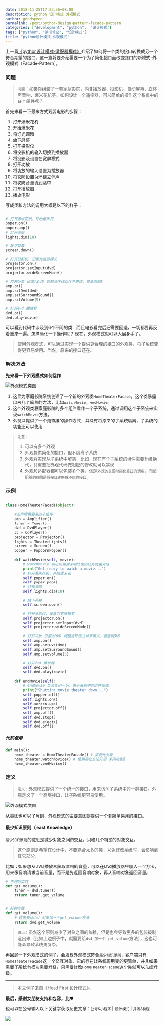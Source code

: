 ```yaml
---
date: 2018-11-25T17:23:56+08:00
description: python 设计模式 外观模式
author: goodspeed
permalink: /post/python-design-pattern-facade-pattern
categories: ["development", "python",  "设计模式"]
tags: ["python", "读书笔记", "设计模式"]
title: "python设计模式-外观模式"
---
```


上一篇[《python设计模式-适配器模式》](https://mp.weixin.qq.com/s/69j6WbV_NoSumRuLj_gGug)介绍了如何将一个类的接口转换成另一个符合期望的接口。这一篇将要介绍需要一个为了简化接口而改变接口的新模式-外观模式（Facade-Pattern）。

### 问题

> `问题`：如果你组装了一套家庭影院，内含播放器、投影机、自动屏幕、立体声音响、爆米花机等。如何设计一个遥控器，可以简单的操作这个系统中的各个组件呢？

首先来看一下最笨方式观赏电影的步骤：

1. 打开爆米花机
2. 开始爆米花
3. 将灯光调暗
4. 放下屏幕
5. 打开投影仪
6. 将投影机的输入切换到播放器
7. 将投影及设置在宽屏模式
8. 打开功放
9. 将功放的输入设置为播放器
10. 将攻防设置为环绕立体声
11. 将攻防音量调到适中
12. 打开播放器
13. 播放电影

写成类和方法的调用大概是以下的样子：


```python

# 打开爆米花机，开始爆米花
poper.on()
poper.pop()
# 灯光调暗
lights.dim(10)

# 放下屏幕
screen.down()

# 打开投影仪，设置为宽屏模式
projector.on()
projector.setInput(dvd)
projector.wideScreenMode()

# 打开功放 设置为DVD 调整成环绕立体声模式，音量调到5
amp.on()
amp.setDvd(dvd)
amp.setSurroundSound()
amp.setVolume(5)

# 打开dvd 播放器
dvd.on()
dvd.play(movie)
```

可以看到代码中涉及到6个不同的类，而且电影看完后还需要回退，一切都要再反着重来一遍。怎样简化一下操作呢？
现在，外观模式就可以大展身手了。
> 使用外观模式，可以通过实现一个提供更合理的接口的外观类，将子系统变得更容易使用。当然，原来的接口还在。

### 解决方法

**先来看一下外观模式如何运作**

![外观模式类图](http://media.gusibi.mobi/gqxnhAKcJZ7wYLGuWwls8NkjFUsAqou-lwHvR7I9Jrhk5sXtQv6xAqhqMnbO2ITW)

1. 这里为家庭影院系统创建了一个新的外观类`HomeTheaterFacade`，这个类暴露出来几个简单的方法，比如`watchMovie`，`endMovie`。
2. 这个外观类将家庭影院的多个组件看作一个子系统，通过调用这个子系统来实现`watchMovie`方法。
3. 外观只提供了一个更直接的操作方式，并没有将原来的子系统隔离，子系统的功能还可以使用


> `注意：`
> 1. 可以有多个外观
> 2. 外观提供简化的接口，但不隔离子系统
> 3. 外观将实现从子系统中解耦，比如：现在有个子系统的组件需要升级换代，只需要把外观代码做相应的修改就可以实现
> 4. 外观和适配器都可以包装多个类，但是`外观的意图时简化接口的调用`，而`适配器的意图是将接口转换成不同的接口`。


### 示例

```python

class HomeTheaterFacade(object):

    #先声明需要用的子组件
    amp = Amplifier()
    tuner = Tuner()
    dvd = DvdPlayer()
    cd = CdPlayer()
    projector = Projector()
    lights = TheaterLights()
    screen = Screen()
    popper = PopcornPopper()
    
    def watchMovie(self, movie):
        # watchMovie 将之前需要手动处理的任务批量处理
        print("Get ready to watch a movie...")
        # 打开爆米花机，开始爆米花
        self.poper.on()
        self.poper.pop()
        # 灯光调暗
        self.lights.dim(10)

        # 放下屏幕
        self.screen.down()

        # 打开投影仪，设置为宽屏模式
        self.projector.on()
        self.projector.setInput(dvd)
        self.projector.wideScreenMode()

        # 打开功放 设置为DVD 调整成环绕立体声模式，音量调到5
        self.amp.on()
        self.amp.setDvd(dvd)
        self.amp.setSurroundSound()
        self.amp.setVolume(5)

        # 打开dvd 播放器
        self.dvd.on()
        self.dvd.play(movie)
    
    def endMovie(self):
        # endMovie 负责关闭一切，由子系统中的组件完成
        print("Shutting movie theater down...")
        self.popper.off()
        self.lights.on()
        self.screen.up()
        self.projector.off()
        self.amp.off()
        self.dvd.stop()
        self.dvd.eject()
        self.dvd.off()
```

##### 代码使用

```python
def main():
    home_theater = HomeTheaterFacade() # 实例化外观
    home_theater.watchMovice() # 使用简化方法开启 关闭电影ß
    home_theater.endMovice()
```
### 定义

> `定义：`外观模式提供了一个统一的接口，用来访问子系统中的一群接口。外观定义了一个高层接口，让子系统更容易使用。

![外观模式类图](http://media.gusibi.mobi/LTw5Md09LS2JDhLP5TKFay5jNCGUK93PgDVhpB3clEv-8RzKOfyOFCvLlIzn4D0V)

从类图也可以了解到，外观模式的主要意图是提供一个更简单易用的接口。


#### 最少知识原则（least Knowledge）

`最少知识原则`的意思是减少对象之间的交互，只和几个特定的对象交互。
> 这个原则是希望在设计中，不要耦合太多的类，以免修改系统时，会影响到其它部分。

比如：如果想从DVD播放器获取音响的音量，可以在Dvd播放器中加入一个方法，用来像音响请求当前音量，而不是先返回音响对象，再从音响对象返回音量。

```python
# 不好的实践
def get_volume():
    tuner = dvd.tuner()
    return tuner.get_volume
    

# 好的实践
def get_volume():
    # 这里要给dvd 对象加一个get_volume方法
    return dvd.get_volume
```

> `缺点：`虽然这个原则减少了对象之间的依赖，但是也会导致更多的包装被制造出来（比如上边例子中，就需要给`dvd 加一个 get_volume`方法），这也可能会导致系统更复杂。

再回顾一下外观模式的例子，会发现外观模式符合`最少知识原则`，客户端只有`HomeTheaterFacade`这一个交互对象。它的存在让系统调用变的更简单，并且如果需要子系统有模块需要升级，只需要修改`HomeTheaterFacade`这个类就可以完成升级。

------

> 本文例子来自《Head First 设计模式》。


**最后，感谢女朋友支持和包容，比❤️**

也可以在公号输入以下关键字获取历史文章：`公号&小程序` | `设计模式` | `并发&协程`

![](http://media.gusibi.mobi/ah0mqMXMtdJb9Yj03suu-NGEyVRxyEuOIT5bXSv7ip5aqtHkiRjTTl8SMRMv3Qp5)
